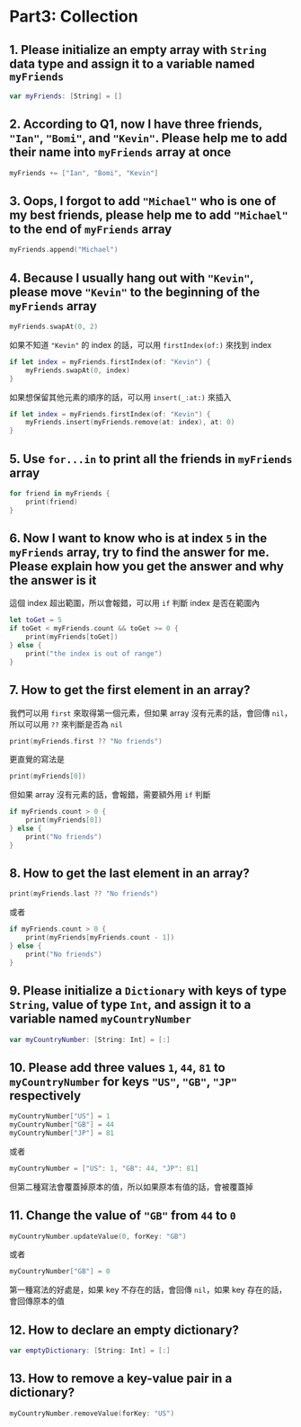 # Part3: Collection

## 1. Please initialize an empty array with `String` data type and assign it to a variable named `myFriends`

```swift
var myFriends: [String] = []
```

## 2. According to Q1, now I have three friends, `"Ian"`, `"Bomi"`, and `"Kevin"`. Please help me to add their name into `myFriends` array at once

```swift
myFriends += ["Ian", "Bomi", "Kevin"]
```

## 3. Oops, I forgot to add `"Michael"` who is one of my best friends, please help me to add `"Michael"` to the end of `myFriends` array

```swift
myFriends.append("Michael")
```

## 4. Because I usually hang out with `"Kevin"`, please move `"Kevin"` to the beginning of the `myFriends` array

```swift
myFriends.swapAt(0, 2)
```

如果不知道 `"Kevin"` 的 index 的話，可以用 `firstIndex(of:)` 來找到 index

```swift
if let index = myFriends.firstIndex(of: "Kevin") {
    myFriends.swapAt(0, index)
}
```

如果想保留其他元素的順序的話，可以用 `insert(_:at:)` 來插入

```swift
if let index = myFriends.firstIndex(of: "Kevin") {
    myFriends.insert(myFriends.remove(at: index), at: 0)
}
```

## 5. Use `for...in` to print all the friends in `myFriends` array
  
```swift
for friend in myFriends {
    print(friend)
}
```

## 6. Now I want to know who is at index `5` in the `myFriends` array, try to find the answer for me. Please explain how you get the answer and why the answer is it

這個 index 超出範圍，所以會報錯，可以用 `if` 判斷 index 是否在範圍內

```swift
let toGet = 5
if toGet < myFriends.count && toGet >= 0 {
    print(myFriends[toGet])
} else {
    print("the index is out of range")
}
```

## 7. How to get the first element in an array?

我們可以用 `first` 來取得第一個元素，但如果 array 沒有元素的話，會回傳 `nil`，所以可以用 `??` 來判斷是否為 `nil`

```swift
print(myFriends.first ?? "No friends")
```

更直覺的寫法是

```swift
print(myFriends[0])
```

但如果 array 沒有元素的話，會報錯，需要額外用 `if` 判斷

```swift
if myFriends.count > 0 {
    print(myFriends[0])
} else {
    print("No friends")
}
```

## 8. How to get the last element in an array?

```swift
print(myFriends.last ?? "No friends")
```

或者
  
```swift
if myFriends.count > 0 {
    print(myFriends[myFriends.count - 1])
} else {
    print("No friends")
}
```

## 9. Please initialize a `Dictionary` with keys of type `String`, value of type `Int`, and assign it to a variable named `myCountryNumber`

```swift
var myCountryNumber: [String: Int] = [:]
```

## 10. Please add three values `1`, `44`, `81` to `myCountryNumber` for keys `"US"`, `"GB"`, `"JP"` respectively

```swift
myCountryNumber["US"] = 1
myCountryNumber["GB"] = 44
myCountryNumber["JP"] = 81
```

或者
  
```swift
myCountryNumber = ["US": 1, "GB": 44, "JP": 81]
```

但第二種寫法會覆蓋掉原本的值，所以如果原本有值的話，會被覆蓋掉

## 11. Change the value of `"GB"` from `44` to `0`

```swift
myCountryNumber.updateValue(0, forKey: "GB")
```

或者

```swift
myCountryNumber["GB"] = 0
```

第一種寫法的好處是，如果 key 不存在的話，會回傳 `nil`，如果 key 存在的話，會回傳原本的值

## 12. How to declare an empty dictionary?

```swift
var emptyDictionary: [String: Int] = [:]
```

## 13. How to remove a key-value pair in a dictionary?

```swift
myCountryNumber.removeValue(forKey: "US")
```

